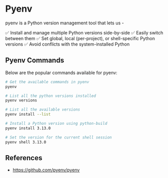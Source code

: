 # Pyenv
pyenv is a Python version management tool that lets us -

✅ Install and manage multiple Python versions side-by-side
✅ Easily switch between them
✅ Set global, local (per-project), or shell-specific Python versions
✅ Avoid conflicts with the system-installed Python

## Pyenv Commands
Below are the popular commands available for pyenv:

```bash
# Get the available commands in pyenv
pyenv

# List all the python versions installed
pyenv versions

# List all the available versions
pyenv install --list

# Install a Python version using python-build
pyenv install 3.13.0

# Set the version for the current shell session
pyenv shell 3.13.0
```

## References
- https://github.com/pyenv/pyenv
